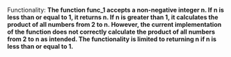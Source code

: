Functionality: **The function func_1 accepts a non-negative integer n. If n is less than or equal to 1, it returns n. If n is greater than 1, it calculates the product of all numbers from 2 to n. However, the current implementation of the function does not correctly calculate the product of all numbers from 2 to n as intended. The functionality is limited to returning n if n is less than or equal to 1.**